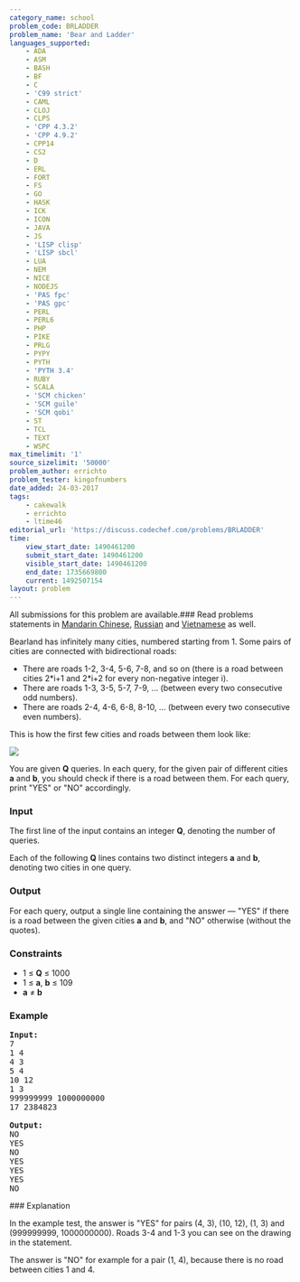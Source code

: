 ```yaml
---
category_name: school
problem_code: BRLADDER
problem_name: 'Bear and Ladder'
languages_supported:
    - ADA
    - ASM
    - BASH
    - BF
    - C
    - 'C99 strict'
    - CAML
    - CLOJ
    - CLPS
    - 'CPP 4.3.2'
    - 'CPP 4.9.2'
    - CPP14
    - CS2
    - D
    - ERL
    - FORT
    - FS
    - GO
    - HASK
    - ICK
    - ICON
    - JAVA
    - JS
    - 'LISP clisp'
    - 'LISP sbcl'
    - LUA
    - NEM
    - NICE
    - NODEJS
    - 'PAS fpc'
    - 'PAS gpc'
    - PERL
    - PERL6
    - PHP
    - PIKE
    - PRLG
    - PYPY
    - PYTH
    - 'PYTH 3.4'
    - RUBY
    - SCALA
    - 'SCM chicken'
    - 'SCM guile'
    - 'SCM qobi'
    - ST
    - TCL
    - TEXT
    - WSPC
max_timelimit: '1'
source_sizelimit: '50000'
problem_author: errichto
problem_tester: kingofnumbers
date_added: 24-03-2017
tags:
    - cakewalk
    - errichto
    - ltime46
editorial_url: 'https://discuss.codechef.com/problems/BRLADDER'
time:
    view_start_date: 1490461200
    submit_start_date: 1490461200
    visible_start_date: 1490461200
    end_date: 1735669800
    current: 1492507154
layout: problem
---
```

All submissions for this problem are available.###  Read problems statements in [Mandarin Chinese](http://www.codechef.com/download/translated/LTIME46/mandarin/BRLADDER.pdf), [Russian](http://www.codechef.com/download/translated/LTIME46/russian/BRLADDER.pdf) and [Vietnamese](http://www.codechef.com/download/translated/LTIME46/vietnamese/BRLADDER.pdf) as well.

Bearland has infinitely many cities, numbered starting from 1. Some pairs of cities are connected with bidirectional roads:

- There are roads 1-2, 3-4, 5-6, 7-8, and so on (there is a road between cities 2\*i+1 and 2\*i+2 for every non-negative integer i).
- There are roads 1-3, 3-5, 5-7, 7-9, ... (between every two consecutive odd numbers).
- There are roads 2-4, 4-6, 6-8, 8-10, ... (between every two consecutive even numbers).

This is how the first few cities and roads between them look like:

![](https://codechef_shared.s3.amazonaws.com/uploads/2017/03/LTIME46/BRLADDER.png)

You are given **Q** queries. In each query, for the given pair of different cities **a** and **b**, you should check if there is a road between them. For each query, print "YES" or "NO" accordingly.

### Input

The first line of the input contains an integer **Q**, denoting the number of queries.

Each of the following **Q** lines contains two distinct integers **a** and **b**, denoting two cities in one query.

### Output

For each query, output a single line containing the answer — "YES" if there is a road between the given cities **a** and **b**, and "NO" otherwise (without the quotes).

### Constraints

- 1 ≤ **Q** ≤ 1000
- 1 ≤ **a**, **b** ≤ 109
- **a** ≠ **b**

### Example

<pre><b>Input:</b>
7
1 4
4 3
5 4
10 12
1 3
999999999 1000000000
17 2384823

<b>Output:</b>
NO
YES
NO
YES
YES
YES
NO
</pre>### Explanation

In the example test, the answer is "YES" for pairs (4, 3), (10, 12), (1, 3) and (999999999, 1000000000). Roads 3-4 and 1-3 you can see on the drawing in the statement.

The answer is "NO" for example for a pair (1, 4), because there is no road between cities 1 and 4.
